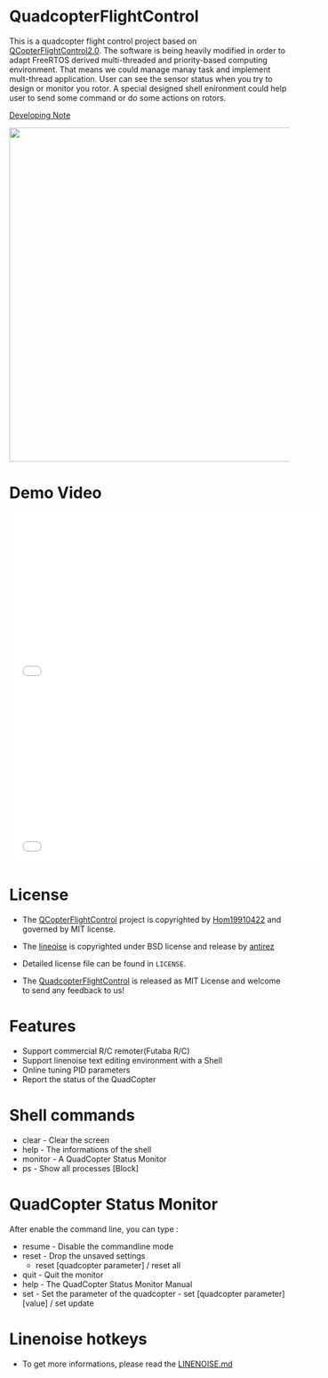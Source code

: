 QuadcopterFlightControl
======================

This is a quadcopter flight control project based on [QCopterFlightControl2.0](https://github.com/Hom19910422/QCopterFlightControl).	The software is being heavily modified in order to adapt FreeRTOS derived multi-threaded and priority-based computing environment. That means we could manage manay task and implement mult-thread application. User can see the sensor status when you try to design or monitor you rotor. A special designed shell enironment could help user to send some command or do some actions on rotors.

[Developing Note](https://zoo.hackpad.com/ep/pad/static/Y4388OmZRRA)

<img src = "https://lh6.googleusercontent.com/-30ZaooIhtY0/UlT09AWvWmI/AAAAAAAAER0/mvbLm6LFEQ4/w958-h539-no/DSC_1506.jpg" width=600>

Demo Video
======================

<iframe width="560" height="315" src="//www.youtube.com/embed/_L0hhZS_mhM" frameborder="0" allowfullscreen></iframe>
<iframe width="560" height="315" src="//www.youtube.com/embed/Qm8GnarqmA8" frameborder="0" allowfullscreen></iframe>

License
======================
* The [QCopterFlightControl](https://github.com/Hom19910422/QCopterFlightControl) project is copyrighted by [Hom19910422](Hom19910422@gmail.com) and governed by MIT license.


* The [lineoise](https://github.com/antirez/linenoise) is copyrighted under BSD license and release by [antirez](antirez@gmail.com)

* Detailed license file can be found in `LICENSE`.

* The [QuadcopterFlightControl](https://github.com/QuadCopterTainan/QuadcopterFlightControl) is released as MIT License and welcome to send any feedback to us!

Features
======================
* Support commercial R/C remoter(Futaba R/C)
* Support linenoise text editing environment with a Shell
* Online tuning PID parameters
* Report the status of the QuadCopter

Shell commands
======================
* clear - Clear the screen
* help - The informations of the shell
* monitor - A QuadCopter Status Monitor
* ps - Show all processes [Block]

QuadCopter Status Monitor
======================
After enable the command line, you can type :
* resume - Disable the commandline mode
* reset - Drop the unsaved settings
	- reset [quadcopter parameter] / reset all
* quit - Quit the monitor
* help - The QuadCopter Status Monitor Manual
* set - Set the parameter of the quadcopter
      - set [quadcopter parameter] [value] / set update

Linenoise hotkeys
======================
* To get more informations, please read the [LINENOISE.md](https://github.com/moon-bear/QuadcopterFlightControl/blob/master/documentation/LINENOISE.md)


